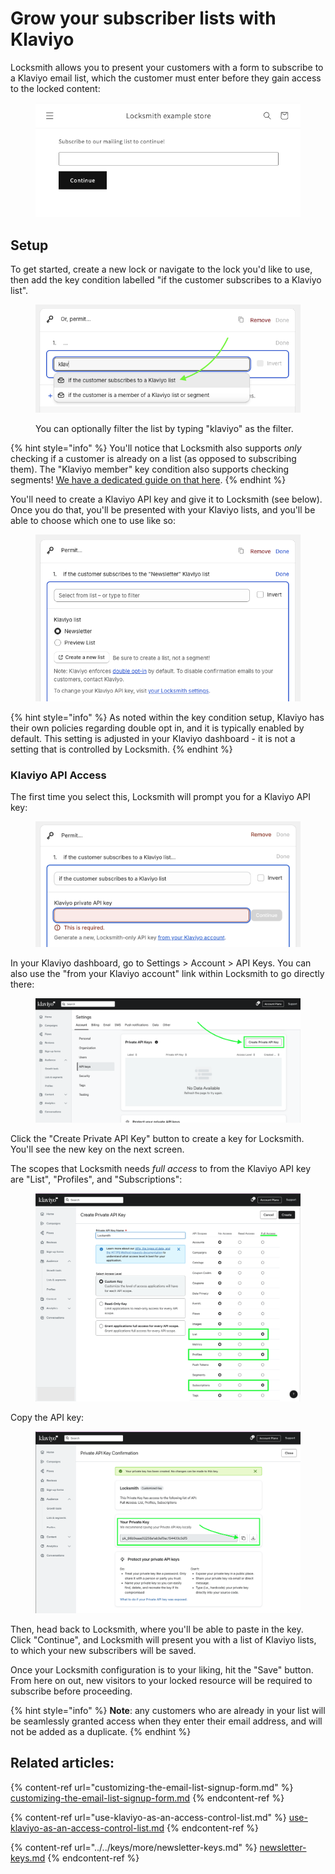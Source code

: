 # Grow your subscriber lists with Klaviyo

Locksmith allows you to present your customers with a form to subscribe to a Klaviyo email list, which the customer must enter before they gain access to the locked content:

<div data-full-width="false"><figure><img src="../../.gitbook/assets/Screenshot 2025-07-31 at 11.55.24.png" alt=""><figcaption></figcaption></figure></div>

## Setup

To get started, create a new lock or navigate to the lock you'd like to use, then add the key condition labelled "if the customer subscribes to a Klaviyo list".

<figure><img src="../../.gitbook/assets/Screenshot 2025-07-31 at 11.59.02.png" alt=""><figcaption><p>You can optionally filter the list by typing "klaviyo" as the filter.</p></figcaption></figure>

{% hint style="info" %}
You'll notice that Locksmith also supports _only_ checking if a customer is already on a list (as opposed to subscribing them). The "Klaviyo member" key condition also supports checking segments! [We have a dedicated guide on that here](use-klaviyo-as-an-access-control-list.md).
{% endhint %}

You'll need to create a Klaviyo API key and give it to Locksmith (see below). Once you do that, you'll be presented with your Klaviyo lists, and you'll be able to choose which one to use like so:

<figure><img src="../../.gitbook/assets/Screenshot 2025-07-31 at 12.23.54 (1).png" alt=""><figcaption></figcaption></figure>

{% hint style="info" %}
As noted within the key condition setup, Klaviyo has their own policies regarding double opt in, and it is typically enabled by default. This setting is adjusted in your Klaviyo dashboard - it is not a setting that is controlled by Locksmith.
{% endhint %}

### Klaviyo API Access

The first time you select this, Locksmith will prompt you for a Klaviyo API key:

<figure><img src="../../.gitbook/assets/Screenshot 2024-04-03 at 2.47.34 PM.png" alt=""><figcaption></figcaption></figure>

In your Klaviyo dashboard, go to Settings > Account > API Keys. You can also use the "from your Klaviyo account" link within Locksmith to go directly there:

<figure><img src="../../.gitbook/assets/Screenshot 2023-11-03 at 7.17.58 PM.png" alt=""><figcaption></figcaption></figure>



Click the  "Create Private API Key" button to create a key for Locksmith. You'll see the new key on the next screen.&#x20;

The scopes that Locksmith needs _full access_ to from the Klaviyo API key are "List", "Profiles", and "Subscriptions":

<figure><img src="../../.gitbook/assets/Screenshot 2023-11-03 at 7.23.21 PM.png" alt=""><figcaption></figcaption></figure>



Copy the API key:

<figure><img src="../../.gitbook/assets/Screenshot 2023-11-03 at 7.32.15 PM.png" alt=""><figcaption></figcaption></figure>



Then, head back to Locksmith, where you'll be able to paste in the key. Click "Continue", and Locksmith will present you with a list of Klaviyo lists, to which your new subscribers will be saved.

Once your Locksmith configuration is to your liking, hit the "Save" button. From here on out, new visitors to your locked resource will be required to subscribe before proceeding.

{% hint style="info" %}
**Note**: any customers who are already in your list will be seamlessly granted access when they enter their email address, and will not be added as a duplicate.
{% endhint %}

## Related articles:

{% content-ref url="customizing-the-email-list-signup-form.md" %}
[customizing-the-email-list-signup-form.md](customizing-the-email-list-signup-form.md)
{% endcontent-ref %}

{% content-ref url="use-klaviyo-as-an-access-control-list.md" %}
[use-klaviyo-as-an-access-control-list.md](use-klaviyo-as-an-access-control-list.md)
{% endcontent-ref %}

{% content-ref url="../../keys/more/newsletter-keys.md" %}
[newsletter-keys.md](../../keys/more/newsletter-keys.md)
{% endcontent-ref %}

